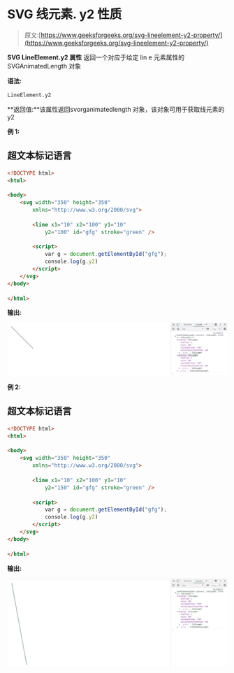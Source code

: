 # SVG 线元素. y2 性质

> 原文:[https://www.geeksforgeeks.org/svg-lineelement-y2-property/](https://www.geeksforgeeks.org/svg-lineelement-y2-property/)

**SVG LineElement.y2 属性** 返回一个对应于给定 lin e 元素属性的 SVGAnimatedLength 对象

**语法:**

```html
LineElement.y2
```

**返回值:**该属性返回svorganimatedlength 对象，该对象可用于获取线元素的 y2

**例 1:**

## 超文本标记语言

```html
<!DOCTYPE html>
<html>

<body>
    <svg width="350" height="350" 
        xmlns="http://www.w3.org/2000/svg">

        <line x1="10" x2="100" y1="10" 
            y2="100" id="gfg" stroke="green" />

        <script>
            var g = document.getElementById("gfg");
            console.log(g.y2)
        </script>
    </svg>
</body>

</html>
```

**输出:**

![](img/e69a1786115a2e3367595fdb26070875.png)

**例 2:**

## 超文本标记语言

```html
<!DOCTYPE html>
<html>

<body>
    <svg width="350" height="350" 
        xmlns="http://www.w3.org/2000/svg">

        <line x1="10" x2="100" y1="10" 
            y2="150" id="gfg" stroke="green" />

        <script>
            var g = document.getElementById("gfg");
            console.log(g.y2)
        </script>
    </svg>
</body>

</html>
```

**输出:**

![](img/57ff1d233b78aed9dcfac38a8a758e1c.png)